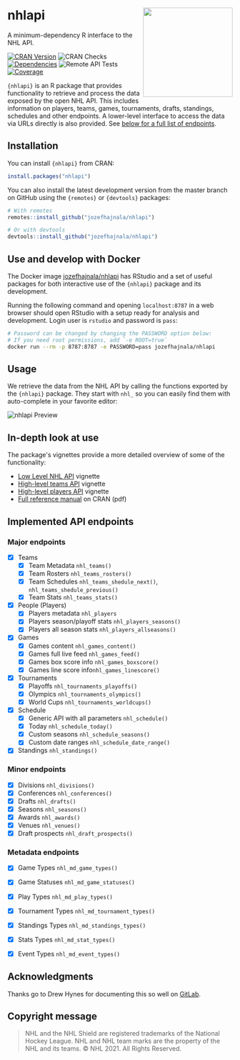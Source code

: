# nhlapi <img src="https://user-images.githubusercontent.com/23148397/82825728-05f92900-9eac-11ea-88bc-4de15b14c7c4.png" align="right" width="200" />

A minimum-dependency R interface to the NHL API.

[![CRAN Version](https://www.r-pkg.org/badges/version/nhlapi?color=green)](https://cran.r-project.org/package=nhlapi)
![CRAN Checks](https://github.com/jozefhajnala/nhlapi/workflows/check_cran/badge.svg)
[![Dependencies](https://tinyverse.netlify.com/badge/nhlapi)](https://cran.r-project.org/package=nhlapi)
![Remote API Tests](https://github.com/jozefhajnala/nhlapi/workflows/test_remote_api/badge.svg)
[![Coverage](https://img.shields.io/codecov/c/github/jozefhajnala/nhlapi/master.svg)](https://codecov.io/github/jozefhajnala/nhlapi?branch=master)

`{nhlapi}` is an R package that provides functionality to retrieve and process the data exposed by the open NHL API. This includes information on players, teams, games, tournaments, drafts, standings, schedules and other endpoints. A lower-level interface to access the data via URLs directly is also provided. See [below for a full list of endpoints](#implemented-api-endpoints).

## Installation

You can install `{nhlapi}` from CRAN:

```r
install.packages("nhlapi")
```

You can also install the latest development version from the master branch on GitHub using the `{remotes}` or `{devtools}` packages:

```r
# With remotes
remotes::install_github("jozefhajnala/nhlapi")

# Or with devtools
devtools::install_github("jozefhajnala/nhlapi")
```

## Use and develop with Docker

The Docker image [jozefhajnala/nhlapi](https://hub.docker.com/r/jozefhajnala/nhlapi) has RStudio and a set of useful packages for both interactive use of the `{nhlapi}` package and its development. 

Running the following command and opening `localhost:8787` in a web browser should open RStudio with a setup ready for analysis and development. Login user is `rstudio` and password is `pass`:

```bash
# Password can be changed by changing the PASSWORD option below:
# If you need root permissions, add `-e ROOT=true`
docker run --rm -p 8787:8787 -e PASSWORD=pass jozefhajnala/nhlapi
```

## Usage

We retrieve the data from the NHL API by calling the functions exported by the `{nhlapi}` package. They start with `nhl_` so you can easily find them with auto-complete in your favorite editor:

![nhlapi Preview](https://user-images.githubusercontent.com/23148397/80225712-b5dc3c00-864b-11ea-9613-a5c08749933f.gif)


## In-depth look at use

The package's vignettes provide a more detailed overview of some of the functionality:

- [Low Level NHL API](https://CRAN.R-project.org/package=nhlapi/vignettes/low_level_api.html) vignette
- [High-level teams API](https://CRAN.R-project.org/package=nhlapi/vignettes/nhl_teams_api.html) vignette
- [High-level players API](https://CRAN.R-project.org/package=nhlapi/vignettes/nhl_players_api.html) vignette
- [Full reference manual](https://CRAN.R-project.org/package=nhlapi/nhlapi.pdf) on CRAN (pdf)

## Implemented API endpoints

### Major endpoints

- [x] Teams
    - [x] Team Metadata `nhl_teams()`
    - [x] Team Rosters `nhl_teams_rosters()`
    - [x] Team Schedules `nhl_teams_shedule_next()`, `nhl_teams_shedule_previous()`
    - [x] Team Stats `nhl_teams_stats()`
    
- [x] People (Players)
    - [x] Players metadata `nhl_players`
    - [x] Players season/playoff stats `nhl_players_seasons()`
    - [x] Players all season stats `nhl_players_allseasons()`

- [x] Games
    - [x] Games content `nhl_games_content()`
    - [x] Games full live feed `nhl_games_feed()`
    - [x] Games box score info `nhl_games_boxscore()`
    - [x] Games line score info`nhl_games_linescore()`

- [x] Tournaments
    - [x] Playoffs `nhl_tournaments_playoffs()`
    - [x] Olympics `nhl_tournaments_olympics()`
    - [x] World Cups `nhl_tournaments_worldcups()`
    
- [x] Schedule
    - [x] Generic API with all parameters `nhl_schedule()`
    - [x] Today `nhl_schedule_today()`
    - [x] Custom seasons `nhl_schedule_seasons()`
    - [x] Custom date ranges `nhl_schedule_date_range()`

- [x] Standings `nhl_standings()`

### Minor endpoints

- [x] Divisions `nhl_divisions()`
- [x] Conferences `nhl_conferences()`
- [x] Drafts `nhl_drafts()`
- [x] Seasons `nhl_seasons()`
- [x] Awards `nhl_awards()`
- [x] Venues `nhl_venues()`
- [x] Draft prospects `nhl_draft_prospects()`

### Metadata endpoints

- [x] Game Types `nhl_md_game_types()`
- [x] Game Statuses `nhl_md_game_statuses()`
- [x] Play Types `nhl_md_play_types()`
- [x] Tournament Types `nhl_md_tournament_types()`
- [x] Standings Types `nhl_md_standings_types()`
- [x] Stats Types `nhl_md_stat_types()`
- [x] Event Types `nhl_md_event_types()`


## Acknowledgments

Thanks go to Drew Hynes for documenting this so well on [GitLab](https://gitlab.com/dword4/nhlapi/blob/master/stats-api.md).


## Copyright message

> NHL and the NHL Shield are registered trademarks of the National Hockey League. NHL and NHL team marks are the property of the NHL and its teams. © NHL 2021. All Rights Reserved.
